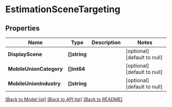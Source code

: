 # EstimationSceneTargeting

## Properties
Name | Type | Description | Notes
------------ | ------------- | ------------- | -------------
**DisplayScene** | **[]string** |  | [optional] [default to null]
**MobileUnionCategory** | **[]int64** |  | [optional] [default to null]
**MobileUnionIndustry** | **[]string** |  | [optional] [default to null]

[[Back to Model list]](../README.md#documentation-for-models) [[Back to API list]](../README.md#documentation-for-api-endpoints) [[Back to README]](../README.md)


